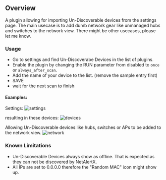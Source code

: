 ## Overview

A plugin allowing for importing Un-Discoverable devices from the settings page.
The main usecase is to add dumb network gear like unmanaged hubs and switches to the network view.
There might be other usecases, please let me know.

### Usage

- Go to settings and find Un-Discoverabe Devices in the list of plugins.
- Enable the plugin by changing the RUN parameter from disabled to `once` or `always_after_scan`.
- Add the name of your device to the list. (remove the sample entry first)
- SAVE
- wait for the next scan to finish

#### Examples:
Settings:
![settings](https://github.com/Data-Monkey/Pi.Alert/assets/7224371/52883307-19a5-4602-b13a-9825461f6cc4)

resulting in these devices:
![devices](https://github.com/Data-Monkey/Pi.Alert/assets/7224371/9f7659e7-75a8-4ae9-9f5f-781bdbcbc949)

Allowing Un-Discoverable devices like hubs, switches or APs to be added to the network view.
![network](https://github.com/Data-Monkey/Pi.Alert/assets/7224371/b5ccc3b3-f5fd-4f5b-b0f0-e4e637c6da33)

### Known Limitations
 - Un-Discoverable Devices always show as offline. That is expected as they can not be discovered by NetAlertX.
 - All IPs are set to 0.0.0.0 therefore the "Random MAC" icon might show up.

